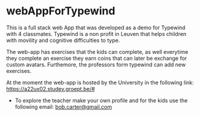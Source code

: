 # webAppForTypewind

This is a full stack web App that was developed as a demo for Typewind with 4 classmates. Typewind is a non profit in Leuven that helps children with movility and cognitive difficulties to type. 

The web-app has exercises that the kids can complete, as well everytime they complete an exercise they earn coins that can later be exchange for custom avatars. Furthemore, the professors form typewind can add new exercises. 

At the moment the web-app is hosted by the University in the following link: https://a22ux02.studev.groept.be/#

* To explore the teacher make your own profile and for the kids use the following email: bob.carter@gmail.com

